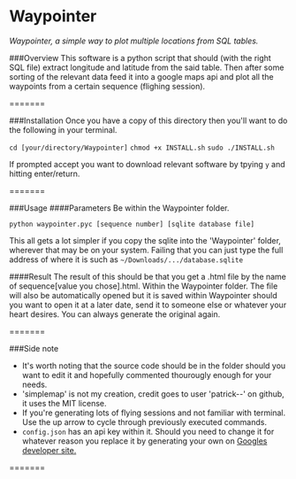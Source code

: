 # Waypointer
*Waypointer, a simple way to plot multiple locations from SQL tables.*

###Overview
This software is a python script that should (with the right SQL file) extract longitude
and latitude from the said table. Then after some sorting of the relevant data feed it into
a google maps api and plot all the waypoints from a certain sequence (flighing session).

=======

###Installation
Once you have a copy of this directory then you'll want to do the following in your terminal.

`cd [your/directory/Waypointer]`
`chmod +x INSTALL.sh`
`sudo ./INSTALL.sh`

If prompted accept you want to download relevant software by tpying `y` and hitting enter/return.

=======

###Usage
####Parameters
Be within the Waypointer folder.

`python waypointer.pyc [sequence number] [sqlite database file]`

This all gets a lot simpler if you copy the sqlite into the 'Waypointer' folder, wherever that may be on 
your system. Failing that you can just type the full address of where it is such as `~/Downloads/.../database.sqlite`

####Result
The result of this should be that you get a .html file by the name of sequence[value you chose].html. Within the
Waypointer folder. The file will also be automatically opened but it is saved within Waypointer should you want to open
it at a later date, send it to someone else or whatever your heart desires. You can always generate the original again.

=======

###Side note
* It's worth noting that the source code should be in the folder should you want to edit it and hopefully commented thourougly 
enough for your needs.
* 'simplemap' is not my creation, credit goes to user 'patrick--' on github, it uses the MIT license.
* If you're generating lots of flying sessions and not familiar with terminal. Use the up arrow to cycle through previously 
executed commands.
* `config.json` has an api key within it. Should you need to change it for whatever reason you replace it by generating your own
on [Googles developer site.](https://developers.google.com/maps/documentation/javascript/get-api-key)

=======
